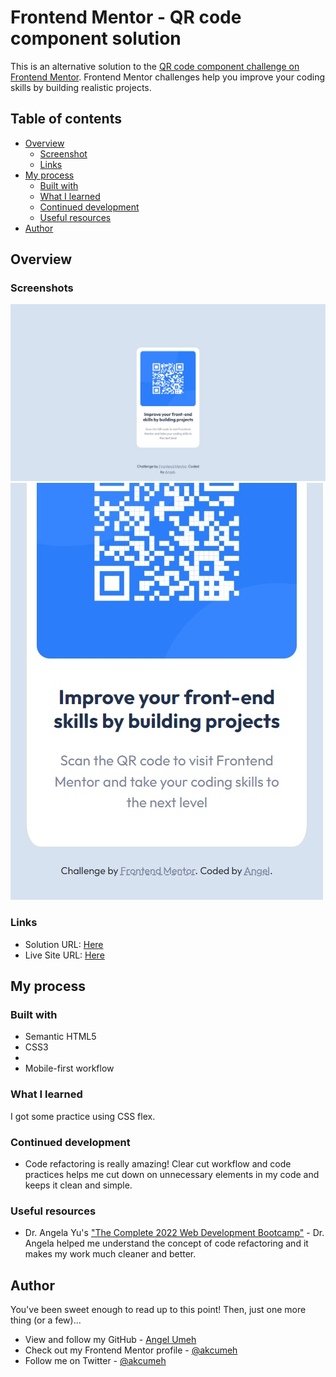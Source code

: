 # Frontend Mentor - QR code component solution

This is an alternative solution to the [QR code component challenge on Frontend Mentor](https://www.frontendmentor.io/challenges/qr-code-component-iux_sIO_H). Frontend Mentor challenges help you improve your coding skills by building realistic projects. 

## Table of contents

- [Overview](#overview)
  - [Screenshot](#screenshot)
  - [Links](#links)
- [My process](#my-process)
  - [Built with](#built-with)
  - [What I learned](#what-i-learned)
  - [Continued development](#continued-development)
  - [Useful resources](#useful-resources)
- [Author](#author)

## Overview

### Screenshots

![Desktop](images/page-screenshot-full.jpg)
![Mobile](images/page-screenshot-mobile.jpg)

### Links

- Solution URL: [Here](https://github.com/akcumeh/07-qr-code-component)
- Live Site URL: [Here](https://akcumeh.github.com/07-qr-code-component)

## My process

### Built with

- Semantic HTML5
- CSS3
- 
- Mobile-first workflow

### What I learned

I got some practice using CSS flex.

### Continued development

- Code refactoring is really amazing! Clear cut workflow and code practices helps me cut down on unnecessary elements in my code and keeps it clean and simple.

### Useful resources

- Dr. Angela Yu's ["The Complete 2022 Web Development Bootcamp"](https://www.udemy.com/course/the-complete-web-development-bootcamp/) - Dr. Angela helped me understand the concept of code refactoring and it makes my work much cleaner and better.


## Author

You've been sweet enough to read up to this point! Then, just one more thing (or a few)...
- View and follow my GitHub - [Angel Umeh](https://github.com/akcumeh)
- Check out my Frontend Mentor profile - [@akcumeh](https://www.frontendmentor.io/profile/akcumeh)
- Follow me on Twitter - [@akcumeh](https://www.twitter.com/akcumeh)